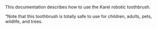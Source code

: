 This documentation describes how to use the Karel robotic
toothbrush.

“Note that this toothbrush is totally safe to use for children,
adults, pets, wildlife, and trees.